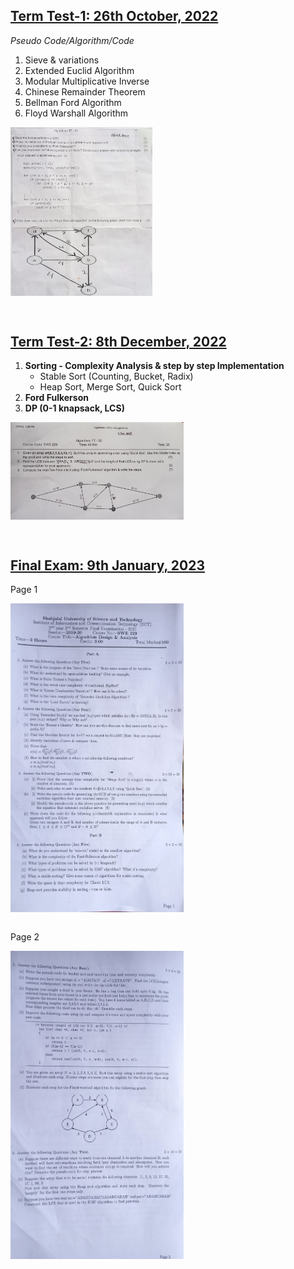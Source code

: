 <h2><u>Term Test-1: 26th October, 2022</u></h2>

*Pseudo Code/Algorithm/Code*

1. Sieve & variations
2. Extended Euclid Algorithm
3. Modular Multiplicative Inverse
4. Chinese Remainder Theorem
5. Bellman Ford Algorithm
6. Floyd Warshall Algorithm

<img src = "Question/TT1.jpeg" align = "center" width = "45%" alt = "TT1 Question">

<br><h2><u>Term Test-2: 8th December, 2022</u></h2>

1. **Sorting - Complexity Analysis & step by step Implementation**
    - Stable Sort (Counting, Bucket, Radix)
    - Heap Sort, Merge Sort, Quick Sort
2. **Ford Fulkerson**
3. **DP (0-1 knapsack, LCS)**

<img src = "Question/TT2.jpeg" width = "55%" align = "center" alt="TT2 Question">

<br><h2><u>Final Exam: 9th January, 2023</u></h2>

Page 1

<img src = "Question/Final_Page1.jpeg" width = "55%" align = "center" alt="Final_Page1 Question">

<br>Page 2 <br>

<img src = "Question/Final_Page2.jpeg" width = "55%" align = "center" alt="Final_Page2 Question">